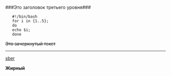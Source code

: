 ###Это заголовок третьего уровня###


```Это код
   #!/bin/bash
   for i in {1..5};
   do
   echo $i;
   done
```

~~Это зачеркнутый текст~~

----

[sber](www.sber.ru)

**Жирный**
